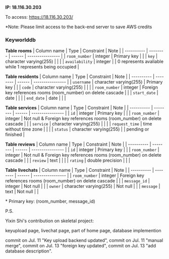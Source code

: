 **IP: 18.116.30.203**

To access: https://18.116.30.203/

\*Note: Please limit access to the back-end server to save AWS credits

### Keyworlddb
**Table rooms**
| Column name       | Type | Constraint    |  Note  |
| ---------- | -------- | ------ | ---------------- |
| `room_number` | integer    | Primary key |  |
| `key` | character varying(255) |  |   |
| `availability` | integer |  |  0 represents avaliable while 1 represents being occupied |

**Table residents**
| Column name       | Type | Constraint    |  Note   |
| ---------- | -------- | ------ | ---------------- |
| `username` | character varying(255)    | Primary key |   |
| `code` | character varying(255) |  |   |
| `room_number` | integer | Foreign key references rooms (room_number) on delete cascade  |    |
| `start_date` | date |  |   |
| `end_date` | date |  |    |

**Table services**
| Column name       | Type | Constraint    |  Note   |
| ---------- | -------- | ------ | ---------------- |
| `id` | integer    | Primary key |   |
| `room_number` | integer | Not null & Foreign key references rooms (room_number) on delete cascade |    |
| `service` | character varying(255) |  |   |
| `request_time` | time without time zone |  |    |
| `status` | character varying(255) |  | pending or finished |

**Table reviews**
| Column name       | Type | Constraint    |  Note   |
| ---------- | -------- | ------ | ---------------- |
| `id` | integer    | Primary key |   |
| `room_number` | integer | Not null & Foreign key references rooms (room_number) on delete cascade |    |
| `review` | text |  |   |
| `rating` | double precision |  |   |

**Table livechats**
| Column name       | Type | Constraint    |  Note   |
| ---------- | -------- | ------ | ---------------- |
| `room_number` | integer | Foreign key references rooms (room_number) on delete cascade |    |
| `message_id` | integer | Not null |   |
| `owner` | character varying(255) | Not null |   |
| `message` | text | Not null |   |

\* Primary key: (room_number, message_id)


P.S.

Yixin Shi's contribution on skeletal project: 

keyupload page, livechat page, part of home page, database implemention

commit on Jul. 11 "Key upload backend updated", 
commit on Jul. 11 "manual merge", 
commit on Jul. 13 "foreign key updated", 
commit on Jul. 13 "add database description".
